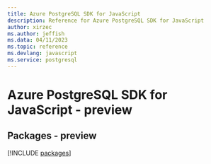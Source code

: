 ```yaml
---
title: Azure PostgreSQL SDK for JavaScript
description: Reference for Azure PostgreSQL SDK for JavaScript
author: xirzec
ms.author: jeffish
ms.data: 04/11/2023
ms.topic: reference
ms.devlang: javascript
ms.service: postgresql
---
```

# Azure PostgreSQL SDK for JavaScript - preview
## Packages - preview
[!INCLUDE [packages](postgresql-index.md)]